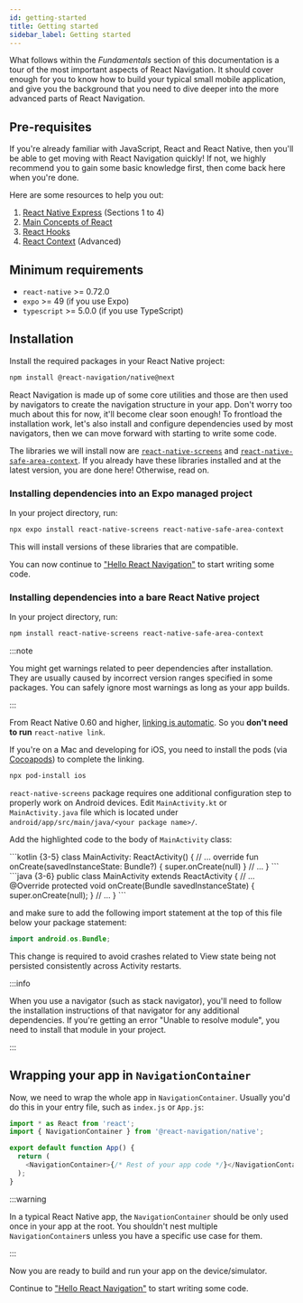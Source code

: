 ```yaml
---
id: getting-started
title: Getting started
sidebar_label: Getting started
---
```


What follows within the _Fundamentals_ section of this documentation is a tour of the most important aspects of React Navigation. It should cover enough for you to know how to build your typical small mobile application, and give you the background that you need to dive deeper into the more advanced parts of React Navigation.

## Pre-requisites

If you're already familiar with JavaScript, React and React Native, then you'll be able to get moving with React Navigation quickly! If not, we highly recommend you to gain some basic knowledge first, then come back here when you're done.

Here are some resources to help you out:

1. [React Native Express](https://www.reactnative.express) (Sections 1 to 4)
2. [Main Concepts of React](https://react.dev/learn)
3. [React Hooks](https://react.dev/reference/react)
4. [React Context](https://react.dev/learn/passing-data-deeply-with-context) (Advanced)

## Minimum requirements

- `react-native` >= 0.72.0
- `expo` >= 49 (if you use Expo)
- `typescript` >= 5.0.0 (if you use TypeScript)

## Installation

Install the required packages in your React Native project:

```bash npm2yarn
npm install @react-navigation/native@next
```

React Navigation is made up of some core utilities and those are then used by navigators to create the navigation structure in your app. Don't worry too much about this for now, it'll become clear soon enough! To frontload the installation work, let's also install and configure dependencies used by most navigators, then we can move forward with starting to write some code.

The libraries we will install now are [`react-native-screens`](https://github.com/software-mansion/react-native-screens) and [`react-native-safe-area-context`](https://github.com/th3rdwave/react-native-safe-area-context). If you already have these libraries installed and at the latest version, you are done here! Otherwise, read on.

### Installing dependencies into an Expo managed project

In your project directory, run:

```bash
npx expo install react-native-screens react-native-safe-area-context
```

This will install versions of these libraries that are compatible.

You can now continue to ["Hello React Navigation"](hello-react-navigation.md) to start writing some code.

### Installing dependencies into a bare React Native project

In your project directory, run:

```bash npm2yarn
npm install react-native-screens react-native-safe-area-context
```

:::note

You might get warnings related to peer dependencies after installation. They are usually caused by incorrect version ranges specified in some packages. You can safely ignore most warnings as long as your app builds.

:::

From React Native 0.60 and higher, [linking is automatic](https://github.com/react-native-community/cli/blob/master/docs/autolinking.md). So you **don't need to run** `react-native link`.

If you're on a Mac and developing for iOS, you need to install the pods (via [Cocoapods](https://cocoapods.org/)) to complete the linking.

```bash
npx pod-install ios
```

`react-native-screens` package requires one additional configuration step to properly
work on Android devices. Edit `MainActivity.kt` or `MainActivity.java` file which is located under `android/app/src/main/java/<your package name>/`.

Add the highlighted code to the body of `MainActivity` class:

<Tabs>
  <TabItem value='kotlin' label='Kotlin' default>
    ```kotlin {3-5}
    class MainActivity: ReactActivity() {
      // ...
      override fun onCreate(savedInstanceState: Bundle?) {
        super.onCreate(null)
      }
      // ...
    }
    ```
  </TabItem>
  <TabItem value='java' label='Java'>
    ```java {3-6}
    public class MainActivity extends ReactActivity {
      // ...
      @Override
      protected void onCreate(Bundle savedInstanceState) {
        super.onCreate(null);
      }
      // ...
    }
    ```
  </TabItem>
</Tabs>

and make sure to add the following import statement at the top of this file below your package statement:

```java
import android.os.Bundle;
```

This change is required to avoid crashes related to View state being not persisted consistently across Activity restarts.

:::info

When you use a navigator (such as stack navigator), you'll need to follow the installation instructions of that navigator for any additional dependencies. If you're getting an error "Unable to resolve module", you need to install that module in your project.

:::

## Wrapping your app in `NavigationContainer`

Now, we need to wrap the whole app in `NavigationContainer`. Usually you'd do this in your entry file, such as `index.js` or `App.js`:

```js
import * as React from 'react';
import { NavigationContainer } from '@react-navigation/native';

export default function App() {
  return (
    <NavigationContainer>{/* Rest of your app code */}</NavigationContainer>
  );
}
```

:::warning

In a typical React Native app, the `NavigationContainer` should be only used once in your app at the root. You shouldn't nest multiple `NavigationContainer`s unless you have a specific use case for them.

:::

Now you are ready to build and run your app on the device/simulator.

Continue to ["Hello React Navigation"](hello-react-navigation.md) to start writing some code.
